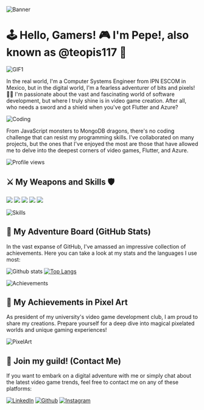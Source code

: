 ![Banner](https://i.imgur.com/AZ2iWek.png)


# 🕹️ Hello, Gamers! 🎮 I'm Pepe!, also known as @teopis117 👋

![GIF1](https://media.giphy.com/media/ynNF0bU8fB3HsInXEL/giphy.gif)

In the real world, I'm a Computer Systems Engineer from IPN ESCOM in Mexico, but in the digital world, I'm a fearless adventurer of bits and pixels! 🏰💾 I'm passionate about the vast and fascinating world of software development, but where I truly shine is in video game creation. After all, who needs a sword and a shield when you've got Flutter and Azure?

![Coding](https://media.giphy.com/media/l0HeqCXn1qjs8dqKs/giphy.gif)

From JavaScript monsters to MongoDB dragons, there's no coding challenge that can resist my programming skills. I've collaborated on many projects, but the ones that I've enjoyed the most are those that have allowed me to delve into the deepest corners of video games, Flutter, and Azure.

![Profile views](https://gpvc.arturio.dev/teopis117)

## ⚔️ My Weapons and Skills 🛡️

![](https://img.shields.io/badge/Flutter-02569B?style=for-the-badge&logo=flutter&logoColor=white)
![](https://img.shields.io/badge/JavaScript-F7DF1E?style=for-the-badge&logo=javascript&logoColor=black)
![](https://img.shields.io/badge/React-61DAFB?style=for-the-badge&logo=react&logoColor=black)
![](https://img.shields.io/badge/MongoDB-47A248?style=for-the-badge&logo=mongodb&logoColor=white)
![](https://img.shields.io/badge/Azure-0089D6?style=for-the-badge&logo=microsoft-azure&logoColor=white)

![Skills](https://media.giphy.com/media/jTNG3RF6EwbkpD4LZx/giphy.gif)

## 🎲 My Adventure Board (GitHub Stats)

In the vast expanse of GitHub, I've amassed an impressive collection of achievements. Here you can take a look at my stats and the languages I use most:

![Github stats](https://github-readme-stats.vercel.app/api?username=teopis117&show_icons=true&theme=tokyonight)
[![Top Langs](https://github-readme-stats.vercel.app/api/top-langs/?username=teopis117&layout=compact&theme=tokyonight)](https://github.com/anuraghazra/github-readme-stats)

![Achievements](https://media.giphy.com/media/lkceXNDw4Agryfrwz8/giphy.gif)

## 🌟 My Achievements in Pixel Art

As president of my university's video game development club, I am proud to share my creations. Prepare yourself for a deep dive into magical pixelated worlds and unique gaming experiences!

![PixelArt](https://media.giphy.com/media/lkceXNDw4Agryfrwz8/giphy.gif)

## 💌 Join my guild! (Contact Me)

If you want to embark on a digital adventure with me or simply chat about the latest video game trends, feel free to contact me on any of these platforms:

[![LinkedIn](https://img.shields.io/badge/LinkedIn-0077B5?style=for-the-badge&logo=linkedin&logoColor=white)](https://www.linkedin.com/in/diazmoralespepe117/)
[![Github](https://img.shields.io/badge/Github-181717?style=for-the-badge&logo=github&logoColor=white)](https://github.com/teopis117)
[![Instagram](https://img.shields.io/badge/Instagram-E4405F?style=for-the-badge&logo=instagram&logoColor=white)](https://www.instagram.com/unchicoconcamara117/)
